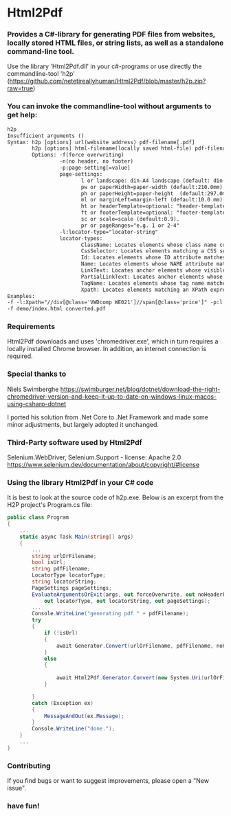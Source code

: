 # Html2Pdf
### Provides a C#-library for generating PDF files from websites, locally stored HTML files, or string lists, as well as a standalone command-line tool.
Use the library 'Html2Pdf.dll' in your c#-programs
or use directly the commandline-tool 'h2p' (https://github.com/netetireallyhuman/Html2Pdf/blob/master/h2p.zip?raw=true)

### You can invoke the commandline-tool without arguments to get help:
```html
h2p
Insufficient arguments ()
Syntax: h2p [options] url(website address) pdf-filename[.pdf]
        h2p [options] html-filename(locally saved html-file) pdf-filename[.pdf]
        Options: -f(force overwriting)
                 -n(no header, no footer)
                 -p:page-setting[=value]
                 page-settings:
                        l or landscape: din-A4 landscape (default: din-A4 portrait).
                        pw or paperWidth=paper-width (default:210.0mm).
                        ph or paperHeight=paper-height  (default:297.0mm).
                        ml or marginLeft=margin-left (default:10.0 mm).
                        ht or headerTemplate=optional: "header-template"
                        ft or footerTemplate=optional: "footer-template"
                        sc or scale=scale (default:0.9).
                        pr or pageRanges="e.g. 1 or 2-4"
                 -l:locator-type="locator-string"
                 locator-types:
                        ClassName: Locates elements whose class name contains the search value.
                        CssSelector: Locates elements matching a CSS selector.
                        Id: Locates elements whose ID attribute matches the search value.
                        Name: Locates elements whose NAME attribute matches the search value.
                        LinkText: Locates anchor elements whose visible text matches the search value.
                        PartialLinkText: Locates anchor elements whose visible text contains the search value.
                        TagName: Locates elements whose tag name matches the search value.
                        Xpath: Locates elements matching an XPath expression.
Examples:
-f -l:Xpath="//div[@class='VWDcomp WE021']//span[@class='price']" -p:l -p:sc=0.95 -p:ml=20 -p:pr="1-3" "https://www.tagesschau.de/wirtschaft/boersenkurse/basf-aktie-basf11/" basf
-f demo/index.html converted.pdf
```

### Requirements
Html2Pdf downloads and uses 'chromedriver.exe', which in turn requires a locally installed Chrome browser. In addition, an internet connection is required.

### Special thanks to
Niels Swimberghe
https://swimburger.net/blog/dotnet/download-the-right-chromedriver-version-and-keep-it-up-to-date-on-windows-linux-macos-using-csharp-dotnet

I ported his solution from .Net Core to .Net Framework and made some minor adjustments, but largely adopted it unchanged.

### Third-Party software used by Html2Pdf
Selenium.WebDriver, Selenium.Support - license: Apache 2.0
https://www.selenium.dev/documentation/about/copyright/#license

### Using the library Html2Pdf in your C# code
It is best to look at the source code of h2p.exe.
Below is an excerpt from the H2P project's Program.cs file:

```C#
public class Program
{
	...
	static async Task Main(string[] args)
	{
		...
		string urlOrFilename;
		bool isUrl;
		string pdfFilename;
		LocatorType locatorType;
		string locatorString;
		PageSettings pageSettings;
		EvaluateArgumentsOrExit(args, out forceOverwrite, out noHeaderFooter, out urlOrFilename, out isUrl, out pdfFilename,
			out locatorType, out locatorString, out pageSettings);
		...
		Console.WriteLine("generating pdf " + pdfFilename);
		try
		{
			if (!isUrl)
			{
				await Generator.Convert(urlOrFilename, pdfFilename, noHeaderFooter, locatorType, locatorString, pageSettings);
			}
			else
			{
                
				await Html2Pdf.Generator.Convert(new System.Uri(urlOrFilename), pdfFilename, noHeaderFooter, locatorType, locatorString, pageSettings);
			}

		}
		catch (Exception ex)
		{
			MessageAndOut(ex.Message);
		}
		Console.WriteLine("done.");
	}
	...
}
```

### Contributing
If you find bugs or want to suggest improvements, please open a "New issue".<br/>

### have fun!